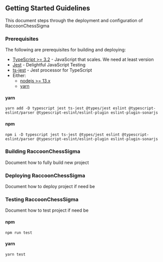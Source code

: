 ## Getting Started Guidelines

This document steps through the deployment and configuration of RaccoonChessSigma

### Prerequisites

The following are prerequisites for building and deploying:

- [TypeScript >= 3.2](https://www.typescriptlang.org/) - JavaScript that scales. We need at least version
- [Jest](https://jestjs.io/) - Delightful JavaScript Testing
- [ts-jest](https://kulshekhar.github.io/ts-jest) - Jest processor for TypeScript
- Either:
  - [nodejs >= 13.x](https://github.com/nodesource/distributions)
  - [yarn](https://github.com/yarnpkg/yarn)

#### yarn

`yarn add -D typescript jest ts-jest @types/jest eslint @typescript-eslint/parser @typescript-eslint/eslint-plugin eslint-plugin-sonarjs`

#### npm

`npm i -D typescript jest ts-jest @types/jest eslint @typescript-eslint/parser @typescript-eslint/eslint-plugin eslint-plugin-sonarjs`

### Building RaccoonChessSigma

Document how to fully build new project

### Deploying RaccoonChessSigma

Document how to deploy project if need be

### Testing RaccoonChessSigma

Document how to test project if need be

#### npm

`npm run test`

#### yarn

`yarn test`
